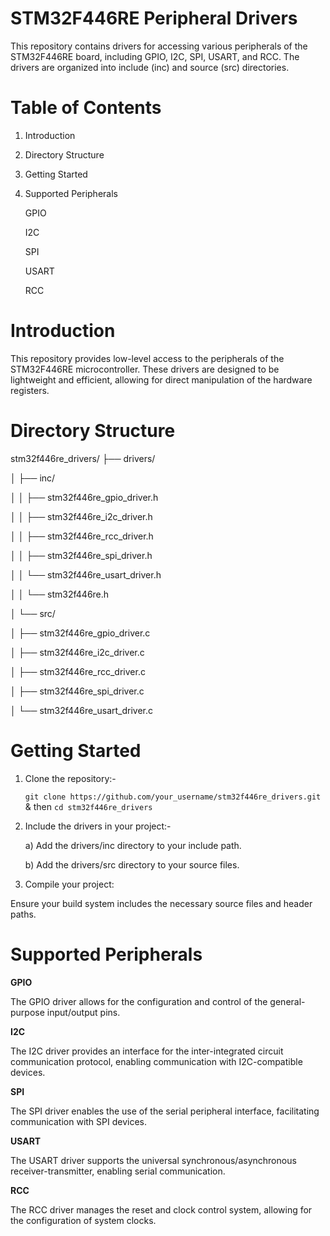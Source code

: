 # STM32F446RE Peripheral Drivers
This repository contains drivers for accessing various peripherals of the STM32F446RE board, including GPIO, I2C, SPI, USART, and RCC. The drivers are organized into include (inc) and source (src) directories.
# Table of Contents
1) Introduction

2) Directory Structure

3) Getting Started

4) Supported Peripherals

    GPIO
   
    I2C
   
    SPI
   
    USART

    RCC

# Introduction
This repository provides low-level access to the peripherals of the STM32F446RE microcontroller. These drivers are designed to be lightweight and efficient, allowing for direct manipulation of the hardware registers.

# Directory Structure
stm32f446re_drivers/
├── drivers/

│   ├── inc/

│   │   ├── stm32f446re_gpio_driver.h

│   │   ├── stm32f446re_i2c_driver.h

│   │   ├── stm32f446re_rcc_driver.h

│   │   ├── stm32f446re_spi_driver.h

│   │   └── stm32f446re_usart_driver.h

│   │   └── stm32f446re.h

│   └── src/

│       ├── stm32f446re_gpio_driver.c

│       ├── stm32f446re_i2c_driver.c

│       ├── stm32f446re_rcc_driver.c

│       ├── stm32f446re_spi_driver.c

│       └── stm32f446re_usart_driver.c

# Getting Started
1) Clone the repository:-
   
   `git clone https://github.com/your_username/stm32f446re_drivers.git` & then `cd stm32f446re_drivers `
   
2) Include the drivers in your project:-
   
    a) Add the drivers/inc directory to your include path.
   
    b) Add the drivers/src directory to your source files.

3) Compile your project:
   
Ensure your build system includes the necessary source files and header paths. 

# Supported Peripherals

**GPIO**

The GPIO driver allows for the configuration and control of the general-purpose input/output pins.

**I2C**

The I2C driver provides an interface for the inter-integrated circuit communication protocol, enabling communication with I2C-compatible devices.

**SPI**

The SPI driver enables the use of the serial peripheral interface, facilitating communication with SPI devices.

**USART**

The USART driver supports the universal synchronous/asynchronous receiver-transmitter, enabling serial communication.

**RCC**

The RCC driver manages the reset and clock control system, allowing for the configuration of system clocks.

